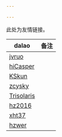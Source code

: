 ```yaml
---

---
```


此处为友情链接。

| dalao                                                   | 备注       |
| ------------------------------------------------------- | ---------- |
| [jvruo](http://www.jvruo.com/)                          |            |
| [hiCasper](http://blog.hicasper.com/)                   |            |
| [KSkun](https://ksmeow.moe/)                            |            |
| [zcysky](http://cnblogs.com/zcysky/)                    |            |
| [Trisolaris](http://trisolaris.top)                     |            |
| [hz2016](https://blog.hz2016.cn)                        |            |
| [xht37](https://www.xht37.com/)                         |            |
| [hzwer](http://hzwer.com/)                              |            |

